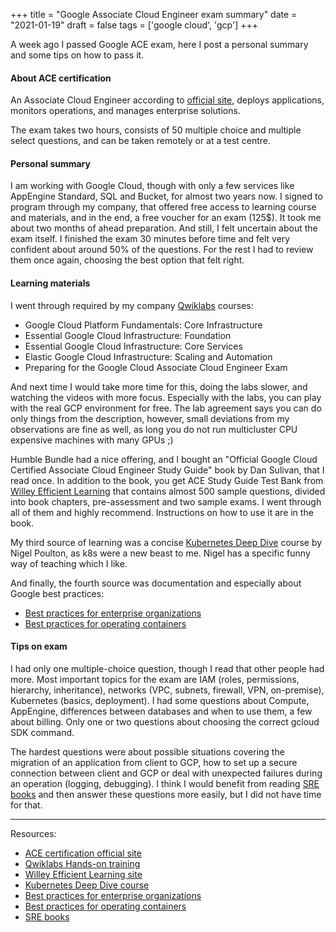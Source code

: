 +++
title = "Google Associate Cloud Engineer exam summary"
date = "2021-01-19"
draft = false
tags = ['google cloud', 'gcp']
+++

A week ago I passed Google ACE exam, here I post a personal summary and some tips on how to pass it.

<!--more-->

#### About ACE certification
An Associate Cloud Engineer according to [official site][ace-official], deploys applications, monitors operations, and manages enterprise solutions.

The exam takes two hours, consists of 50 multiple choice and multiple select questions, and can be taken remotely or at a test centre.

#### Personal summary
I am working with Google Cloud, though with only a few services like AppEngine Standard, SQL and Bucket, for almost two years now. I signed to program through my company, that offered free access to learning course and materials, and in the end, a free voucher for an exam (125$). It took me about two months of ahead preparation. And still, I felt uncertain about the exam itself. I finished the exam 30 minutes before time and felt very confident about around 50% of the questions. For the rest I had to review them once again, choosing the best option that felt right.

#### Learning materials
I went through required by my company [Qwiklabs][qwik] courses:

* Google Cloud Platform Fundamentals: Core Infrastructure
* Essential Google Cloud Infrastructure: Foundation
* Essential Google Cloud Infrastructure: Core Services
* Elastic Google Cloud Infrastructure: Scaling and Automation
* Preparing for the Google Cloud Associate Cloud Engineer Exam

And next time I would take more time for this, doing the labs slower, and watching the videos with more focus. Especially with the labs, you can play with the real GCP environment for free. The lab agreement says you can do only things from the description, however, small deviations from my observations are fine as well, as long you do not run multicluster CPU expensive machines with many GPUs ;)

Humble Bundle had a nice offering, and I bought an "Official Google Cloud Certified Associate Cloud Engineer Study Guide" book by Dan Sulivan, that I read once. In addition to the book, you get ACE Study Guide Test Bank from [Willey Efficient Learning][test-bank] that contains almost 500 sample questions, divided into book chapters, pre-assessment and two sample exams. I went through all of them and highly recommend. Instructions on how to use it are in the book.

My third source of learning was a concise [Kubernetes Deep Dive][cg-k8s] course by Nigel Poulton, as k8s were a new beast to me. Nigel has a specific funny way of teaching which I like.

And finally, the fourth source was documentation and especially about Google best practices:

* [Best practices for enterprise organizations][bpeo]
* [Best practices for operating containers][bpoc]

#### Tips on exam
I had only one multiple-choice question, though I read that other people had more. Most important topics for the exam are IAM (roles, permissions, hierarchy, inheritance), networks (VPC, subnets, firewall, VPN, on-premise), Kubernetes (basics, deployment). I had some questions about Compute, AppEngine, differences between databases and when to use them, a few about billing. Only one or two questions about choosing the correct gcloud SDK command.

The hardest questions were about possible situations covering the migration of an application from client to GCP, how to set up a secure connection between client and GCP or deal with unexpected failures during an operation (logging, debugging). I think I would benefit from reading [SRE books][sre-books] and then answer these questions more easily, but I did not have time for that. 

---

Resources:

* [ACE certification official site][ace-official]
* [Qwiklabs Hands-on training][qwik]
* [Willey Efficient Learning site][test-bank]
* [Kubernetes Deep Dive course][cg-k8s]
* [Best practices for enterprise organizations][bpeo]
* [Best practices for operating containers][bpoc]
* [SRE books][sre-books]

[ace-official]: https://cloud.google.com/certification/cloud-engineer
[qwik]: https://www.qwiklabs.com/
[test-bank]: https://www.efficientlearning.com
[cg-k8s]: https://acloudguru.com/course/kubernetes-deep-dive
[bpeo]: https://cloud.google.com/docs/enterprise/best-practices-for-enterprise-organizations
[bpoc]: https://cloud.google.com/solutions/best-practices-for-operating-containers
[sre-books]: https://sre.google/books/
